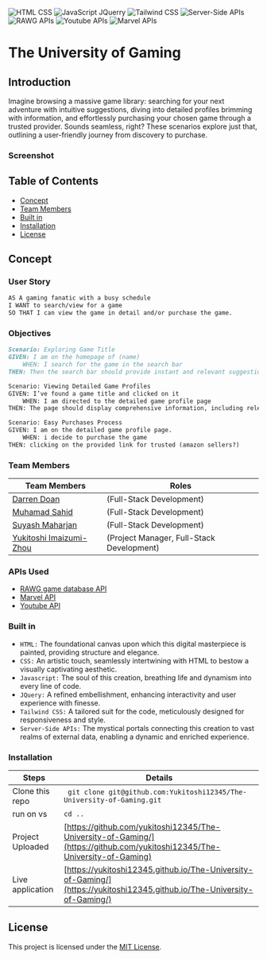 ![HTML CSS](https://img.shields.io/badge/HTML-CSS-blue) ![JavaScript JQuerry](https://img.shields.io/badge/Javascript-JQuery-orange) ![Tailwind CSS](https://img.shields.io/badge/Tailwind-CSS-green) ![Server-Side APIs](https://img.shields.io/badge/Server-SideAPIs-black) ![RAWG APIs](https://img.shields.io/badge/RAWG-APIs-black) ![Youtube APIs](https://img.shields.io/badge/Youtube-APIs-black) ![Marvel APIs](https://img.shields.io/badge/Marvel-APIs-black) 


# The University of Gaming

## Introduction
Imagine browsing a massive game library: searching for your next adventure with intuitive suggestions, diving into detailed profiles brimming with information, and effortlessly purchasing your chosen game through a trusted provider. Sounds seamless, right? These scenarios explore just that, outlining a user-friendly journey from discovery to purchase.

### Screenshot

## Table of Contents

- [Concept](#Concept)
- [Team Members](#team-members)
- [Built in](#built-in)
- [Installation](#installation)
- [License](#license)

## Concept



### User Story
```md
AS A gaming fanatic with a busy schedule 
I WANT to search/view for a game  
SO THAT I can view the game in detail and/or purchase the game.  
```

### Objectives
```md
Scenario: Exploring Game Title
GIVEN: I am on the homepage of (name)
	WHEN: I search for the game in the search bar
THEN: Then the search bar should provide instant and relevant suggestions as I type, guiding me towards recognizing and selecting the desired game title. 

Scenario: Viewing Detailed Game Profiles
GIVEN: I’ve found a game title and clicked on it
	WHEN: I am directed to the detailed game profile page
THEN: The page should display comprehensive information, including release dates, user rating, scores, screenshots, and other relevant details about the selected game.  

Scenario: Easy Purchases Process
GIVEN: I am on the detailed game profile page.
	WHEN: i decide to purchase the game
THEN: clicking on the provided link for trusted (amazon sellers?)
```

### Team Members

| Team Members         | Roles                                                                |
| -------------------- | ------------------------------------------------------------------------ |
| [Darren Doan](https://github.com/darrendoan)     | (Full-Stack Development)                                  |
| [Muhamad Sahid](https://github.com/BrxwnSugxr)    | (Full-Stack Development) |
| [Suyash Maharjan](https://github.com/SimpleSuyash) | (Full-Stack Development)                                                          |
| [Yukitoshi Imaizumi-Zhou](https://github.com/yukitoshi12345)  | (Project Manager, Full-Stack Development)                                                          |




### APIs Used
- [RAWG game database API](https://rawg.io/apidocs)
- [Marvel API](https://developer.marvel.com/)
- [Youtube API](https://developers.google.com/youtube/v3)


  


### Built in
- `HTML:` The foundational canvas upon which this digital masterpiece is painted, providing structure and elegance.
- `CSS:` An artistic touch, seamlessly intertwining with HTML to bestow a visually captivating aesthetic.
- `Javascript:` The soul of this creation, breathing life and dynamism into every line of code.
- `JQuery:` A refined embellishment, enhancing interactivity and user experience with finesse.
- `Tailwind CSS:` A tailored suit for the code, meticulously designed for responsiveness and style.
- `Server-Side APIs:` The mystical portals connecting this creation to vast realms of external data, enabling a dynamic and enriched experience.



### Installation

| Steps                | Details                                                                  |
| -------------------- | ------------------------------------------------------------------------ |
| Clone this repo      | ` git clone git@github.com:Yukitoshi12345/The-University-of-Gaming.git` |
| run on vs | ` cd .. `                                                           |
| Project Uploaded |  [https://github.com/yukitoshi12345/The-University-of-Gaming/](https://github.com/yukitoshi12345/The-University-of-Gaming)                                                           |
| Live application |  [https://yukitoshi12345.github.io/The-University-of-Gaming/](https://yukitoshi12345.github.io/The-University-of-Gaming/)                                                           |





## License
This project is licensed under the [MIT License](https://github.com/Yukitoshi12345/The-University-of-Gaming/blob/main/LICENSE).
